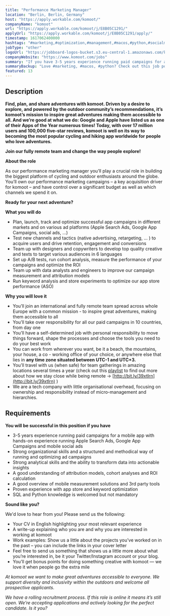 ```yaml
---
title: "Performance Marketing Manager"
location: "Berlin, Berlin, Germany"
host: "https://apply.workable.com/komoot/"
companyName: "komoot"
url: "https://apply.workable.com/komoot/j/E8B05C1291/"
applyUrl: "https://apply.workable.com/komoot/j/E8B05C1291/apply/"
timestamp: 1617062400000
hashtags: "#marketing,#optimization,#management,#macos,#python,#socialmedia,#content,#analysis,#ui/ux,#English"
jobType: "other"
logoUrl: "https://jobboard-logos-bucket.s3.eu-central-1.amazonaws.com/komoot"
companyWebsite: "https://www.komoot.com/jobs"
summary: "If you have 3-5 years experience running paid campaigns for a mobile app with hands-on experience running Apple Search Ads, Google App Campaigns and mobile social ads, Komoot has a job opening for a Performance Marketing Manager"
summaryBackup: "Love #marketing, #macos, #python? Check out this job post!"
featured: 13
---
```


## Description

**Find, plan, and share adventures with komoot. Driven by a desire to explore, and powered by the outdoor community’s recommendations, it’s komoot’s mission to inspire great adventures making them accessible to all. And we’re good at what we do: Google and Apple have listed us as one of their Apps of the Year numerous times! Today, with over 17 million users and 100,000 five-star reviews, komoot is well on its way to becoming the most popular cycling and hiking app worldwide for people who love adventures.**

**Join our fully remote team and change the way people explore!**

**About the role**

As our performance marketing manager you’ll play a crucial role in building the biggest platform of cycling and outdoor enthusiasts around the globe. You’ll own our performance marketing campaigns – a key acquisition driver for komoot – and have control over a significant budget as well as which channels we spend it on.

**Ready for your next adventure?**

**What you will do**

*   Plan, launch, track and optimize successful app campaigns in different markets and on various ad platforms (Apple Search Ads, Google App Campaigns, social ads, …)
*   Test new channels and tactics (native advertising, retargeting, ... ) to acquire users and drive retention, engagement and conversions
*   Team up with designers and copywriters to develop top quality creative and texts to target various audiences in 6 languages
*   Set up A/B tests, run cohort analysis, measure the performance of your campaigns and optimize the ROI
*   Team up with data analysts and engineers to improve our campaign measurement and attribution models
*   Run keyword analysis and store experiments to optimize our app store performance (ASO)

**Why you will love it**

*   You’ll join an international and fully remote team spread across whole Europe with a common mission - to inspire great adventures, making them accessible to all
*   You’ll take over responsibility for all our paid campaigns in 10 countries, from day one
*   You’ll have a self-determined job with personal responsibility to move things forward, shape the processes and choose the tools you need to do your best work
*   You can work from wherever you want, be it a beach, the mountains, your house, a co - working office of your choice, or anywhere else that lies in **any time zone situated between UTC-1 and UTC+3.**
*   You’ll travel with us (when safe) for team gatherings in amazing locations several times a year (check out this [playlist](https://www.youtube.com/playlist?list=PL6sbHrhRcoUkLohCUKj9imZkJc_1_Av5X) to find out more about how we stay close while being remote → [http://bit.ly/39xtIrn](http://bit.ly/39xtIrn) )
*   We are a tech company with little organisational overhead, focusing on ownership and responsibility instead of micro-management and hierarchies.

## Requirements

**You will be successful in this position if you have**

*   3-5 years experience running paid campaigns for a mobile app with hands-on experience running Apple Search Ads, Google App Campaigns and mobile social ads
*   Strong organizational skills and a structured and methodical way of running and optimizing ad campaigns
*   Strong analytical skills and the ability to transform data into actionable insights
*   A good understanding of attribution models, cohort analyses and ROI calculation
*   A good overview of mobile measurement solutions and 3rd party tools
*   Proven experience with app store and keyword optimization
*   SQL and Python knowledge is welcomed but not mandatory

**Sound like you?**

We'd love to hear from you! Please send us the following:

*   Your CV in English highlighting your most relevant experience
*   A write-up explaining who you are and why you are interested in working at komoot
*   Work examples: Show us a little about the projects you’ve worked on in the past – you can include the links in your cover letter
*   Feel free to send us something that shows us a little more about what you’re interested in, be it your Twitter/Instagram account or your blog.
*   You’ll get bonus points for doing something creative with komoot — we love it when people go the extra mile

_At komoot we want to make great adventures accessible to everyone. We support diversity and inclusivity within the outdoors and welcome all prospective applicants._

_We have a rolling recruitment process. If this role is online it means it’s still open. We’re accepting applications and actively looking for the perfect candidate. Is it you?_
